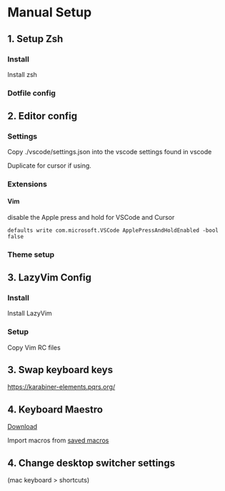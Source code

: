# Manual Setup 

## 1. Setup Zsh

### Install

Install zsh 

### Dotfile config

## 2. Editor config

### Settings

Copy ./vscode/settings.json into the vscode settings found in vscode 

Duplicate for cursor if using.

### Extensions

#### Vim

disable the Apple press and hold for VSCode and Cursor

```
defaults write com.microsoft.VSCode ApplePressAndHoldEnabled -bool false
```

### Theme setup



## 3. LazyVim Config

### Install

Install LazyVim

### Setup

Copy Vim RC files

## 3. Swap keyboard keys

https://karabiner-elements.pqrs.org/ 

## 4. Keyboard Maestro

[Download](https://www.keyboardmaestro.com/main/)

Import macros from [saved macros](https://github.com/imdevan/keyboard-maestro-macros)


## 4. Change desktop switcher settings 

(mac keyboard > shortcuts)